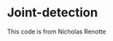 # Joint-detection


This code is from <link rel="stylesheet" href="https://www.youtube.com/watch?v=06TE_U21FK4">Nicholas Renotte</link>
